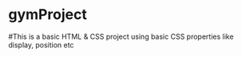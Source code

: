# gymProject
#This is a basic HTML & CSS project using basic CSS properties like display, position etc
